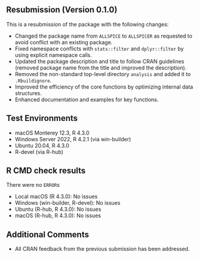 ## Resubmission (Version 0.1.0)

This is a resubmission of the package with the following changes:

- Changed the package name from `ALLSPICE` to `ALLSPICER` as requested to avoid conflict with an existing package.
- Fixed namespace conflicts with `stats::filter` and `dplyr::filter` by using explicit namespace calls.
- Updated the package description and title to follow CRAN guidelines (removed package name from the title and improved the description).
- Removed the non-standard top-level directory `analysis` and added it to `.Rbuildignore`.
- Improved the efficiency of the core functions by optimizing internal data structures.
- Enhanced documentation and examples for key functions.

## Test Environments

- macOS Monterey 12.3, R 4.3.0
- Windows Server 2022, R 4.2.1 (via win-builder)
- Ubuntu 20.04, R 4.3.0
- R-devel (via R-hub)

## R CMD check results

There were no `ERROR`s

- Local macOS (R 4.3.0): No issues
- Windows (win-builder, R-devel): No issues
- Ubuntu (R-hub, R 4.3.0): No issues
- macOS (R-hub, R 4.3.0): No issues

## Additional Comments

- All CRAN feedback from the previous submission has been addressed.

